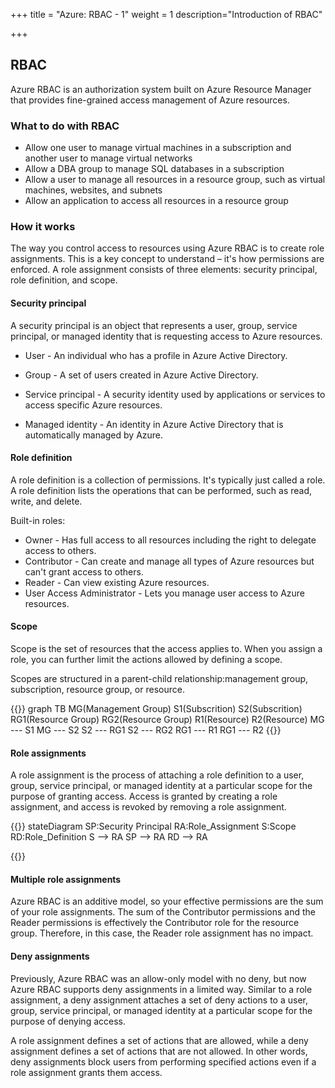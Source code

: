 +++
title = "Azure: RBAC - 1"
weight = 1
description="Introduction of RBAC"

+++

## RBAC

Azure RBAC is an authorization system built on Azure Resource Manager that provides fine-grained access management of Azure resources.

### What to do with RBAC

* Allow one user to manage virtual machines in a subscription and another user to manage virtual networks
* Allow a DBA group to manage SQL databases in a subscription
* Allow a user to manage all resources in a resource group, such as virtual machines, websites, and subnets
* Allow an application to access all resources in a resource group

### How it works

The way you control access to resources using Azure RBAC is to create role assignments. This is a key concept to understand – it's how permissions are enforced. A role assignment consists of three elements: security principal, role definition, and scope.


#### Security principal

A security principal is an object that represents a user, group, service principal, or managed identity that is requesting access to Azure resources.

* User - An individual who has a profile in Azure Active Directory.

* Group - A set of users created in Azure Active Directory. 

* Service principal - A security identity used by applications or services to access specific Azure resources.

* Managed identity - An identity in Azure Active Directory that is automatically managed by Azure.


#### Role definition

A role definition is a collection of permissions. It's typically just called a role. A role definition lists the operations that can be performed, such as read, write, and delete.

Built-in roles:

* Owner - Has full access to all resources including the right to delegate access to others.
* Contributor - Can create and manage all types of Azure resources but can't grant access to others.
* Reader - Can view existing Azure resources.
* User Access Administrator - Lets you manage user access to Azure resources.


#### Scope

Scope is the set of resources that the access applies to. When you assign a role, you can further limit the actions allowed by defining a scope.


Scopes are structured in a parent-child relationship:management group, subscription, resource group, or resource.

{{<mermaid>}}
graph TB
    MG(Management Group)
    S1(Subscrition)
    S2(Subscrition)
    RG1(Resource Group)
    RG2(Resource Group)
    R1(Resource)
    R2(Resource)
    MG --- S1
    MG --- S2
    S2 --- RG1
    S2 --- RG2
    RG1 --- R1
    RG1 --- R2
{{</mermaid >}}


#### Role assignments

A role assignment is the process of attaching a role definition to a user, group, service principal, or managed identity at a particular scope for the purpose of granting access. Access is granted by creating a role assignment, and access is revoked by removing a role assignment.

{{<mermaid>}}
stateDiagram
    SP:Security Principal
    RA:Role_Assignment
    S:Scope
    RD:Role_Definition
    S --> RA
    SP --> RA
    RD --> RA

{{</mermaid >}}


#### Multiple role assignments

Azure RBAC is an additive model, so your effective permissions are the sum of your role assignments. The sum of the Contributor permissions and the Reader permissions is effectively the Contributor role for the resource group. Therefore, in this case, the Reader role assignment has no impact.

#### Deny assignments

Previously, Azure RBAC was an allow-only model with no deny, but now Azure RBAC supports deny assignments in a limited way. Similar to a role assignment, a deny assignment attaches a set of deny actions to a user, group, service principal, or managed identity at a particular scope for the purpose of denying access.

A role assignment defines a set of actions that are allowed, while a deny assignment defines a set of actions that are not allowed. In other words, deny assignments block users from performing specified actions even if a role assignment grants them access.





